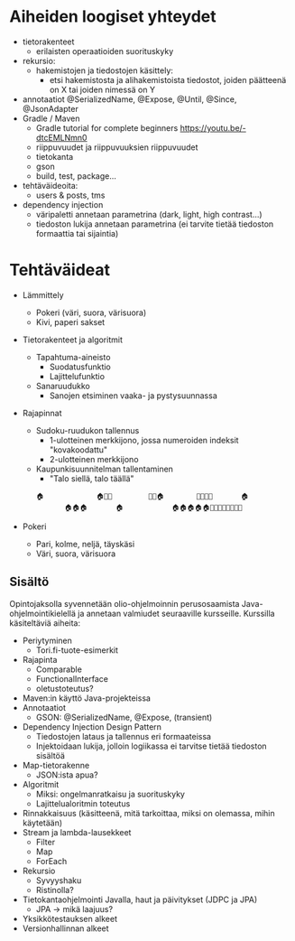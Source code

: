 # Aiheiden loogiset yhteydet

* tietorakenteet
    * erilaisten operaatioiden suorituskyky
* rekursio:
    * hakemistojen ja tiedostojen käsittely:
        * etsi hakemistosta ja alihakemistoista tiedostot, joiden päätteenä on X tai joiden nimessä on Y
* annotaatiot @SerializedName, @Expose, @Until, @Since, @JsonAdapter
* Gradle / Maven
    * Gradle tutorial for complete beginners https://youtu.be/-dtcEMLNmn0
    * riippuvuudet ja riippuvuuksien riippuvuudet
    * tietokanta
    * gson
    * build, test, package...
* tehtäväideoita:
    * users & posts, tms
* dependency injection
    * väripaletti annetaan parametrina (dark, light, high contrast...)
    * tiedoston lukija annetaan parametrina (ei tarvite tietää tiedoston formaattia tai sijaintia)


# Tehtäväideat

* Lämmittely
    * Pokeri (väri, suora, värisuora)
    * Kivi, paperi sakset

* Tietorakenteet ja algoritmit
    * Tapahtuma-aineisto
        * Suodatusfunktio
        * Lajittelufunktio
    * Sanaruudukko
        * Sanojen etsiminen vaaka- ja pystysuunnassa

* Rajapinnat
    * Sudoku-ruudukon tallennus
        * 1-ulotteinen merkkijono, jossa numeroiden indeksit "kovakoodattu"
        * 2-ulotteinen merkkijono
    * Kaupunkisuunnitelman tallentaminen
        * "Talo siellä, talo täällä"
        ```
        🏠             🏠🌳🌳         🌳🌳🏠        🌳🌳🌳🌳       🏠
               🏠🏠🏠       🏠            🏠🏠🏠🏠🏠🌳🌳🌳🌳🌳🌳🌳🌳
        ```

* Pokeri
    * Pari, kolme, neljä, täyskäsi
    * Väri, suora, värisuora

## Sisältö

Opintojaksolla syvennetään olio-ohjelmoinnin perusosaamista Java-ohjelmointikielellä ja annetaan valmiudet seuraaville kursseille. Kurssilla käsiteltäviä aiheita:

* Periytyminen
    * Tori.fi-tuote-esimerkit
* Rajapinta
    * Comparable
    * FunctionalInterface
    * oletustoteutus?
* Maven:in käyttö Java-projekteissa
* Annotaatiot
    * GSON: @SerializedName, @Expose, (transient)
* Dependency Injection Design Pattern
    * Tiedostojen lataus ja tallennus eri formaateissa
    * Injektoidaan lukija, jolloin logiikassa ei tarvitse tietää tiedoston sisältöä
* Map-tietorakenne
    * JSON:ista apua?
* Algoritmit
    * Miksi: ongelmanratkaisu ja suorituskyky
    * Lajittelualoritmin toteutus
* Rinnakkaisuus (käsitteenä, mitä tarkoittaa, miksi on olemassa, mihin käytetään)
* Stream ja lambda-lausekkeet
    * Filter
    * Map
    * ForEach
* Rekursio
    * Syvyyshaku
    * Ristinolla?
* Tietokantaohjelmointi Javalla, haut ja päivitykset (JDPC ja JPA)
    * JPA &rarr; mikä laajuus?
* Yksikkötestauksen alkeet
* Versionhallinnan alkeet
